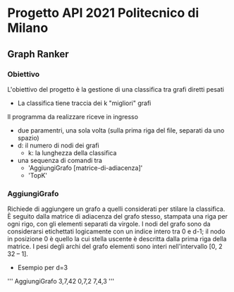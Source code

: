 # Progetto API 2021 Politecnico di Milano
## Graph Ranker
### Obiettivo
L'obiettivo del progetto è la gestione di una classifica tra grafi diretti pesati
- La classifica tiene traccia dei k "migliori" grafi

Il programma da realizzare riceve in ingresso
- due paramentri, una sola volta (sulla prima riga del file, separati da uno spazio)
- d: il numero di nodi dei grafi
    - k: la lunghezza della classifica
- una sequenza di comandi tra
    - 'AggiungiGrafo [matrice-di-adiacenza]'
    - 'TopK'
### AggiungiGrafo
Richiede di aggiungere un grafo a quelli considerati per stilare la classifica. È
seguito dalla matrice di adiacenza del grafo stesso, stampata una riga per
ogni rigo, con gli elementi separati da virgole.
I nodi del grafo sono da considerarsi etichettati logicamente con un indice
intero tra 0 e d-1; il nodo in posizione 0 è quello la cui stella uscente è
descritta dalla prima riga della matrice.
I pesi degli archi del grafo elementi sono interi nell'intervallo [0, 2
32 – 1].
- Esempio per d=3

'''
AggiungiGrafo
3,7,42
0,7,2
7,4,3
'''